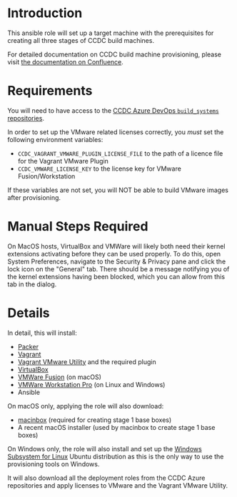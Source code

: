 # Introduction 

This ansible role will set up a target machine with the prerequisites for creating all three stages of CCDC build machines.

For detailed documentation on CCDC build machine provisioning, please visit [the documentation on Confluence](https://confluence.ccdc.cam.ac.uk/x/6Rh_/).

# Requirements

You will need to have access to the [CCDC Azure DevOps `build_systems` repositories](https://dev.azure.com/ccdc/build-systems/).

In order to set up the VMware related licenses correctly, you *must* set the following environment variables:

  - `CCDC_VAGRANT_VMWARE_PLUGIN_LICENSE_FILE` to the path of a licence file for the Vagrant VMware Plugin
  - `CCDC_VMWARE_LICENSE_KEY` to the license key for VMware Fusion/Workstation

If these variables are not set, you will NOT be able to build VMware images after provisioning.

# Manual Steps Required

On MacOS hosts, VirtualBox and VMWare will likely both need their kernel extensions activating before they can be used properly. To do this, open System Preferences, navigate to the Security & Privacy pane and click the lock icon on the "General" tab. There should be a message notifying you of the kernel extensions having been blocked, which you can allow from this tab in the dialog.

# Details

In detail, this will install:

  - [Packer](https://packer.io)
  - [Vagrant](https://vagrantup.com/)
  - [Vagrant VMware Utility](https://www.vagrantup.com/vmware/) and the required plugin
  - [VirtualBox](https://virtualbox.org/)
  - [VMWare Fusion](https://www.vmware.com/products/fusion.html) (on macOS)
  - [VMWare Workstation Pro](https://www.vmware.com/products/workstation-pro.html) (on Linux and Windows)
  - Ansible

On macOS only, applying the role will also download:

  - [macinbox](https://github.com/bacongravy/macinbox) (required for creating stage 1 base boxes)
  - A recent macOS installer (used by macinbox to create stage 1 base boxes)

On Windows only, the role will also install and set up the [Windows Subsystem for Linux](https://docs.microsoft.com/en-us/windows/wsl/install-win10) Ubuntu distribution as this is the only way to use the provisioning tools on Windows.

It will also download all the deployment roles from the CCDC Azure repositories and apply licenses to VMware and the Vagrant VMware Utility.
